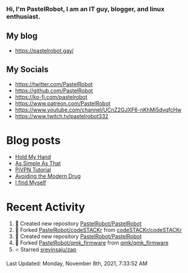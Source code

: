 ### Hi, I'm PastelRobot, I am an IT guy, blogger, and linux enthusiast.

## My blog
- https://pastelrobot.gay/

## My Socials

- https://twitter.com/PastelRobot
- https://github.com/PastelRobot
- https://ko-fi.com/pastelrobot
- https://www.patreon.com/PastelRobot
- https://www.youtube.com/channel/UCnZ2GJXF6-nKhMi5dyqfcHw
- https://www.twitch.tv/pastelrobot332

# Blog posts
<!-- BLOG-POST-LIST:START -->
- [Hold My Hand](https://pastelrobot.gay/untitled/)
- [As Simple As That](https://pastelrobot.gay/as-simple-as-that/)
- [PiVPN Tutorial](https://pastelrobot.gay/pivpn/)
- [Avoiding the Modern Drug](https://pastelrobot.gay/avoiding-the-modern-drug/)
- [I find Myself](https://pastelrobot.gay/i-find-myself/)
<!-- BLOG-POST-LIST:END -->

# Recent Activity
<!--RECENT_ACTIVITY:start-->
1. 📔 Created new repository [PastelRobot/PastelRobot](https://github.com/PastelRobot/PastelRobot)
2. 🔱 Forked [PastelRobot/codeSTACKr](https://github.com/PastelRobot/codeSTACKr) from [codeSTACKr/codeSTACKr](https://github.com/codeSTACKr/codeSTACKr)
3. 📔 Created new repository [PastelRobot/PastelRobot](https://github.com/PastelRobot/PastelRobot)
4. 🔱 Forked [PastelRobot/qmk_firmware](https://github.com/PastelRobot/qmk_firmware) from [qmk/qmk_firmware](https://github.com/qmk/qmk_firmware)
5. ⭐ Starred [srevinsaju/zap](https://github.com/srevinsaju/zap)
<!--RECENT_ACTIVITY:end-->

<!--RECENT_ACTIVITY:last_update-->
Last Updated: Monday, November 8th, 2021, 7:33:52 AM
<!--RECENT_ACTIVITY:last_update_end-->
